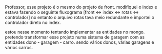Professor, esse projeto é o mesmo do projeto de front. 
modifiquei o index e estava fazendo o seguinte fluxograma  [front <-> index <-> rotas <-> controlador]
no entanto o arquivo rotas tava meio redundante e importei o controlador direto no index.

estou nesse momento tentando implementar as entidades no mongo. pretendo transformar esse projeto numa sistema de garagem com as entidades 
dono - garagem - carro. sendo vários donos, várias garagens e vários carros. 
